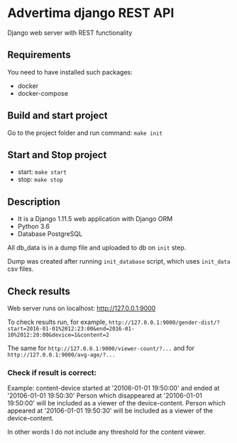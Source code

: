 # Advertima django REST API
Django web server with REST functionality

## Requirements
You need to have installed such packages:
- docker
- docker-compose

## Build and start project
Go to the project folder and run command: `make init`

## Start and Stop project
- start: `make start`
- stop: `make stop`

## Description
- It is a Django 1.11.5 web application with Django ORM
- Python 3.6
- Database PostgreSQL

All db_data is in a dump file and uploaded to db on `init` step.

Dump was created after running `init_database` script, which uses
`init_data` csv files.

## Check results
Web server runs on localhost: http://127.0.0.1:9000

To check results run, for example,
`http://127.0.0.1:9000/gender-dist/?start=2016-01-01%2012:23:00&end=2016-01-10%2012:20:00&device=1&content=2`

The same for `http://127.0.0.1:9000/viewer-count/?...` and
for `http://127.0.0.1:9000/avg-age/?...`

### Check if result is correct:
Example: content-device started at '20106-01-01 19:50:00' and ended at '20106-01-01 19:50:30'
Person which disappeared at '20106-01-01 19:50:00' will be included as a viewer of the device-content.
Person which appeared at '20106-01-01 19:50:30' will be included as a viewer of the device-content.

In other words I do not include any threshold for the content viewer.
